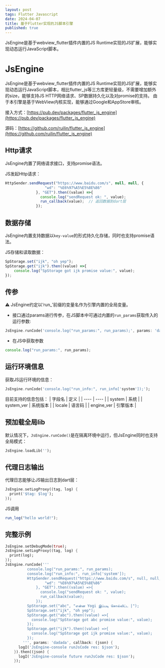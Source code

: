 ```yaml
---
layout: post
tags: Flutter Javascript
date: 2024-04-07
title: 基于Flutter实现的JS脚本引擎
published: true
---
```


JsEngine是基于webview_flutter插件内置的JS Runtime实现的JS扩展，能够实现动态运行JavaScript脚本。

<!--more-->

# JsEngine
JsEngine是基于webview_flutter插件内置的JS Runtime实现的JS扩展，能够实现动态运行JavaScript脚本，相比flutter_js等三方库更轻量级，不需要增加额外的size，能够支持JS HTTP网络请求、SP数据持久化以及对promise的支持。
由于本引擎是基于WebView内核实现，能够通过Google和AppStore审核。

接入方式：[https://pub.dev/packages/flutter_js_engine](https://pub.dev/packages/flutter_js_engine)

源码：[https://github.com/ruilin/flutter_js_engine](https://github.com/ruilin/flutter_js_engine)

## Http请求
JsEngine内置了网络请求接口，支持promise语法。

JS发起Http请求：
```javascript
HttpSender.sendRequest("https://www.baidu.com/s", null, null, {
                  "wd": "%E6%97%A5%E5%8E%86"
              }, "GET").then((value) =>{
                console.log("sendRequest ok: ", value);
                run_callback(value);  // 返回数据到dart层
              });
```

## 数据存储
JsEngine内置支持数据以`key-value`的形式持久化存储，同时也支持promise语法。

JS存储和读取数据：
```javascript
SpStorage.set("ijk", "oh yep");
SpStorage.get("ijk").then((value) =>{
    console.log("SpStorage got ijk promise value:", value);
});
```

## 传参
⚠️ JsEngine约定以‘run_’前缀的变量名作为引擎内置的全局变量。
- 接口通过params进行传参，在JS脚本中可通过内置的`run_params`获取传入的运行参数:
```dart
JsEngine.runCode('console.log("run_params:", run_params);', params: 'dadada');
```
- 在JS中获取参数
```javascript
console.log("run_params:", run_params);
```

## 运行环境信息
获取JS运行环境的信息：
```dart
JsEngine.runCode('console.log("run_info:", run_info['system']);');
```

目前支持的信息包括：
|  字段名   | 定义  |
|  ----  | ----  |
| system  | 系统 |
| system_ver  | 系统版本 |
| locale  | 语言码 |
| engine_ver  | 引擎版本 |

## 预加载全局lib
默认情况下，`JsEngine.runCode()`是在隔离环境中运行，但JsEngine同时也支持全局模式：
```dart
JsEngine.loadLib('');
```

## 代理日志输出
代理日志能够让JS输出日志到dart层：
```dart
JsEngine.setLogProxy((tag, log) {
  print('$tag: $log');
});
```
JS调用
```javascript
run_log("hello world!");
```

## 完整示例
```dart
JsEngine.setDebugMode(true);
JsEngine.setLogProxy((tag, log) {
  print(log);
});
JsEngine.runCode('''
          console.log("run_params:", run_params);
          console.log("run_info:", run_info['system']);
          HttpSender.sendRequest("https://www.baidu.com/s", null, null, {
                  "wd": "%E6%97%A5%E5%8E%86"
              }, "GET").then((value) =>{
                console.log("sendRequest ok: ", value);
                run_callback(value);
              });
          SpStorage.set("abc", "என்ன Yogi இப்படி சொல்லிட்ட |");
          SpStorage.set("ijk", "oh yep");
          SpStorage.get("abc").then((value) =>{
            console.log("SpStorage got abc promise value:", value);
          });
          SpStorage.get("ijk").then((value) =>{
            console.log("SpStorage got ijk promise value:", value);
          });
        ''', params: 'dadada', callback: (json) {
      logI('JsEngine-console runJsCode res: $json');
    }).then((json) {
      logI('JsEngine-console future runJsCode res: $json');
    });
```
